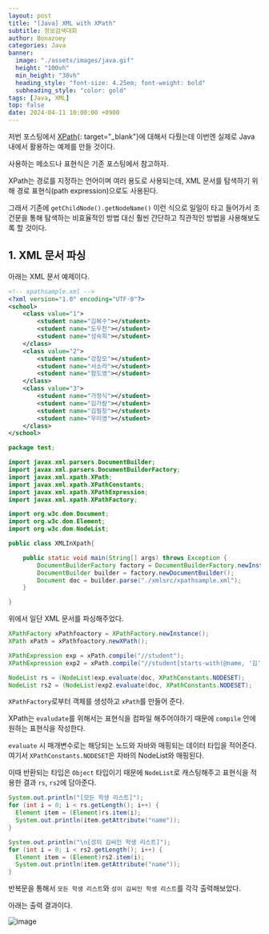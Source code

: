 ```yaml
---
layout: post
title: "[Java] XML with XPath"
subtitle: 정보검색대회
author: Bonazoey
categories: Java
banner:
  image: "./assets/images/java.gif"
  height: "100vh"
  min_height: "38vh"
  heading_style: "font-size: 4.25em; font-weight: bold"
  subheading_style: "color: gold"
tags: [Java, XML]
top: false
date: 2024-04-11 10:00:00 +0900
---
```


저번 포스팅에서 [XPath](https://bonazoey.github.io/basic/2024/04/09/xpath.html){: target="_blank"}에 대해서 다뤘는데 이번엔 실제로 Java 내에서 활용하는 예제를 만들 것이다.

사용하는 메소드나 표현식은 기존 포스팅에서 참고하자.

XPath는 경로를 지정하는 언어이며 여러 용도로 사용되는데, XML 문서를 탐색하기 위해 경로 표현식(path expression)으로도 사용된다.

그래서 기존에 `getChildNode().getNodeName()` 이런 식으로 일일이 타고 들어가서 조건문을 통해 탐색하는 비효율적인 방법 대신 훨씬 간단하고 직관적인 방법을 사용해보도록 할 것이다.

## 1. XML 문서 파싱

아래는 XML 문서 예제이다.

~~~xml
<!-- xpathsample.xml -->
<?xml version="1.0" encoding="UTF-8"?>
<school>
	<class value="1">
		<student name="김복수"></student>
		<student name="도우찬"></student>
		<student name="성숙희"></student>
	</class>
	<class value="2">
		<student name="강참모"></student>
		<student name="서소라"></student>
		<student name="함도영"></student>
	</class>
	<class value="3">
		<student name="가정식"></student>
		<student name="김가람"></student>
		<student name="김필창"></student>
		<student name="우미영"></student>
	</class>
</school>
~~~

~~~java
package test;

import javax.xml.parsers.DocumentBuilder;
import javax.xml.parsers.DocumentBuilderFactory;
import javax.xml.xpath.XPath;
import javax.xml.xpath.XPathConstants;
import javax.xml.xpath.XPathExpression;
import javax.xml.xpath.XPathFactory;

import org.w3c.dom.Document;
import org.w3c.dom.Element;
import org.w3c.dom.NodeList;

public class XMLInXpath{

	public static void main(String[] args) throws Exception {
		DocumentBuilderFactory factory = DocumentBuilderFactory.newInstance();
		DocumentBuilder builder = factory.newDocumentBuilder();
		Document doc = builder.parse("./xmlsrc/xpathsample.xml");
	}

}
~~~

위에서 일단 XML 문서를 파싱해주었다.

~~~java
XPathFactory xPathfoactory = XPathFactory.newInstance();
XPath xPath = xPathfoactory.newXPath();

XPathExpression exp = xPath.compile("//student");
XPathExpression exp2 = xPath.compile("//student[starts-with(@name, '김')]");

NodeList rs = (NodeList)exp.evaluate(doc, XPathConstants.NODESET);
NodeList rs2 = (NodeList)exp2.evaluate(doc, XPathConstants.NODESET);
~~~

`XPathFactory`로부터 객체를 생성하고 `xPath`를 만들어 준다.

XPath는 `evaludate`를 위해서는 표현식을 컴파일 해주어야하기 때문에 `compile` 안에 원하는 표현식을 작성한다.

`evaluate` 시 매개변수로는 해당되는 노드와 자바와 매핑되는 데이터 타입을 적어준다. 여기서 `XPathConstants.NODESET`은 자바의 NodeList와 매핑된다.

이때 반환되는 타입은 `Object` 타입이기 때문에 `NodeList`로 캐스팅해주고 표현식을 적용한 결과 `rs`, `rs2`에 담아준다.

~~~java
System.out.println("[모든 학생 리스트]");
for (int i = 0; i < rs.getLength(); i++) {
  Element item = (Element)rs.item(i);
  System.out.println(item.getAttribute("name"));
}

System.out.println("\n[성이 김씨인 학생 리스트]");
for (int i = 0; i < rs2.getLength(); i++) {
  Element item = (Element)rs2.item(i);
  System.out.println(item.getAttribute("name"));
}
~~~

반복문을 통해서 `모든 학생 리스트`와 `성이 김씨인 학생 리스트`를 각각 출력해보았다.

아래는 출력 결과이다.

![image](https://github.com/bonazoey/bonazoey.github.io/assets/142956374/b466cb56-9481-44b1-99ee-8b6512c6bed2)
